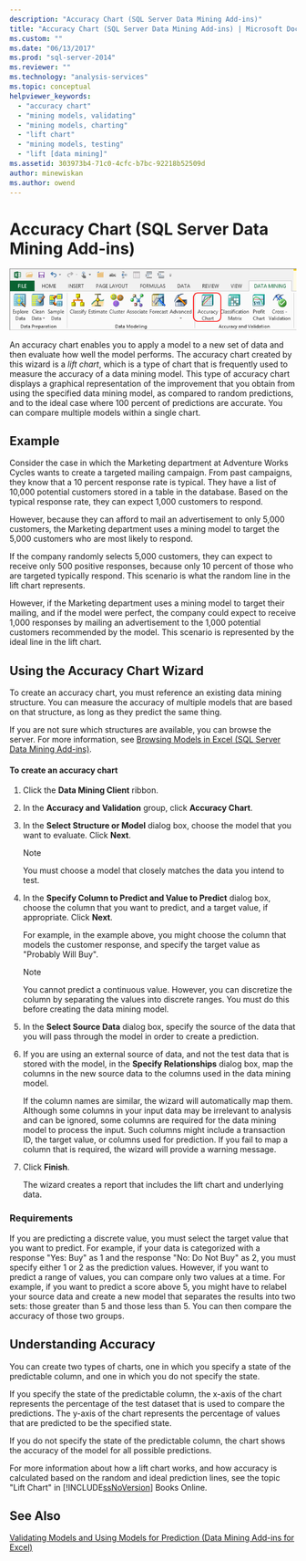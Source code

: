 ```yaml
---
description: "Accuracy Chart (SQL Server Data Mining Add-ins)"
title: "Accuracy Chart (SQL Server Data Mining Add-ins) | Microsoft Docs"
ms.custom: ""
ms.date: "06/13/2017"
ms.prod: "sql-server-2014"
ms.reviewer: ""
ms.technology: "analysis-services"
ms.topic: conceptual
helpviewer_keywords: 
  - "accuracy chart"
  - "mining models, validating"
  - "mining models, charting"
  - "lift chart"
  - "mining models, testing"
  - "lift [data mining]"
ms.assetid: 303973b4-71c0-4cfc-b7bc-92218b52509d
author: minewiskan
ms.author: owend
---
```

# Accuracy Chart (SQL Server Data Mining Add-ins)
  ![Accuracy Chart button in Data Mining ribbon](media/dmc-accchart.gif "Accuracy Chart button in Data Mining ribbon")  
  
 An accuracy chart enables you to apply a model to a new set of data and then evaluate how well the model performs. The accuracy chart created by this wizard is a *lift chart*, which is a type of chart that is frequently used to measure the accuracy of a data mining model. This type of accuracy chart displays a graphical representation of the improvement that you obtain from using the specified data mining model, as compared to random predictions, and to the ideal case where 100 percent of predictions are accurate. You can compare multiple models within a single chart.  
  
## Example  
 Consider the case in which the Marketing department at Adventure Works Cycles wants to create a targeted mailing campaign. From past campaigns, they know that a 10 percent response rate is typical. They have a list of 10,000 potential customers stored in a table in the database. Based on the typical response rate, they can expect 1,000 customers to respond.  
  
 However, because they can afford to mail an advertisement to only 5,000 customers, the Marketing department uses a mining model to target the 5,000 customers who are most likely to respond.  
  
 If the company randomly selects 5,000 customers, they can expect to receive only 500 positive responses, because only 10 percent of those who are targeted typically respond. This scenario is what the random line in the lift chart represents.  
  
 However, if the Marketing department uses a mining model to target their mailing, and if the model were perfect, the company could expect to receive 1,000 responses by mailing an advertisement to the 1,000 potential customers recommended by the model. This scenario is represented by the ideal line in the lift chart.  
  
## Using the Accuracy Chart Wizard  
 To create an accuracy chart, you must reference an existing data mining structure. You can measure the accuracy of multiple models that are based on that structure, as long as they predict the same thing.  
  
 If you are not sure which structures are available, you can browse the server. For more information, see [Browsing Models in Excel &#40;SQL Server Data Mining Add-ins&#41;](browsing-models-in-excel-sql-server-data-mining-add-ins.md).  
  
#### To create an accuracy chart  
  
1.  Click the **Data Mining Client** ribbon.  
  
2.  In the **Accuracy and Validation** group, click **Accuracy Chart**.  
  
3.  In the **Select Structure or Model** dialog box, choose the model that you want to evaluate. Click **Next**.  
  
    > [!NOTE]  
    >  You must choose a model that closely matches the data you intend to test.  
  
4.  In the **Specify Column to Predict and Value to Predict** dialog box, choose the column that you want to predict, and a target value, if appropriate. Click **Next**.  
  
     For example, in the example above, you might choose the column that models the customer response, and specify the target value as "Probably Will Buy".  
  
    > [!NOTE]  
    >  You cannot predict a continuous value. However, you can discretize the column by separating the values into discrete ranges. You must do this before creating the data mining model.  
  
5.  In the **Select Source Data** dialog box, specify the source of the data that you will pass through the model in order to create a prediction.  
  
6.  If you are using an external source of data, and not the test data that is stored with the model, in the **Specify Relationships** dialog box, map the columns in the new source data to the columns used in the data mining model.  
  
     If the column names are similar, the wizard will automatically map them. Although some columns in your input data may be irrelevant to analysis and can be ignored, some columns are required for the data mining model to process the input. Such columns might include a transaction ID, the target value, or columns used for prediction. If you fail to map a column that is required, the wizard will provide a warning message.  
  
7.  Click **Finish**.  
  
     The wizard creates a report that includes the lift chart and underlying data.  
  
### Requirements  
 If you are predicting a discrete value, you must select the target value that you want to predict. For example, if your data is categorized with a response "Yes: Buy" as 1 and the response "No: Do Not Buy" as 2, you must specify either 1 or 2 as the prediction values. However, if you want to predict a range of values, you can compare only two values at a time. For example, if you want to predict a score above 5, you might have to relabel your source data and create a new model that separates the results into two sets: those greater than 5 and those less than 5. You can then compare the accuracy of those two groups.  
  
## Understanding Accuracy  
 You can create two types of charts, one in which you specify a state of the predictable column, and one in which you do not specify the state.  
  
 If you specify the state of the predictable column, the x-axis of the chart represents the percentage of the test dataset that is used to compare the predictions. The y-axis of the chart represents the percentage of values that are predicted to be the specified state.  
  
 If you do not specify the state of the predictable column, the chart shows the accuracy of the model for all possible predictions.  
  
 For more information about how a lift chart works, and how accuracy is calculated based on the random and ideal prediction lines, see the topic "Lift Chart" in [!INCLUDE[ssNoVersion](../includes/ssnoversion-md.md)] Books Online.  
  
## See Also  
 [Validating Models and Using Models for Prediction &#40;Data Mining Add-ins for Excel&#41;](validating-models-and-using-models-for-prediction-data-mining-add-ins-for-excel.md)  
  
  
